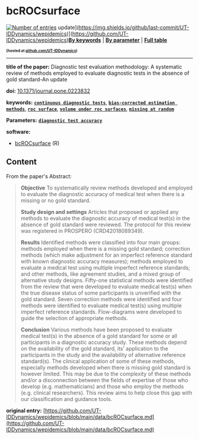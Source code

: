 <!--DO NOT EDIT BY HAND-->
 
#  bcROCsurface 
 

 [![Number of entries](https://img.shields.io/endpoint?url=https%3A%2F%2Fut-iddynamics.github.io%2Fwepidemics%2Finfo%2Fentries.json)](https://github.com/UT-IDDynamics/wepidemics) update](https://img.shields.io/github/last-commit/UT-IDDynamics/wepidemics)](https://github.com/UT-IDDynamics/wepidemics)[**By keywords**](../by-keyword.md) \| [**By parameter**](../by-parameter.md) \| [**Full table**](../full-table.md)
<p style="font-size:10px;font-weight:bold;">(hosted at <a href="https://github.com/UT-IDDynamics/wepidemics" target="_blank">github.com/UT-IDDynamics</a>)</p>

---
 
 
**title of the paper:** Diagnostic test evaluation methodology: A systematic review of methods employed to evaluate diagnostic tests in the absence of gold standard-An update
 
**doi:** [10.1371/journal.pone.0223832](https://doi.org/10.1371/journal.pone.0223832)
 

**keywords:** [**`continuous diagnostic tests`**](../by-keyword.md#continuous-diagnostic-tests), [**`bias-corrected estimation methods`**](../by-keyword.md#bias-corrected-estimation-methods), [**`roc surface`**](../by-keyword.md#roc-surface), [**`volume under roc surfaces`**](../by-keyword.md#volume-under-roc-surfaces), [**`missing at random`**](../by-keyword.md#missing-at-random) 

**Parameters:** [**`diagnostic test accuracy`**](../by-parameter.md#diagnostic-test-accuracy) 

**software:**
 
 - [bcROCsurface](https://cran.r-project.org/web/packages/bcROCsurface/index.html) (R) 


## Content



From the paper's Abstract:

> **Objective**
To systematically review methods developed and employed to evaluate the diagnostic accuracy of medical test when there is a missing or no gold standard.
>
> **Study design and settings**
Articles that proposed or applied any methods to evaluate the diagnostic accuracy of medical test(s) in the absence of gold standard were reviewed. The protocol for this review was registered in PROSPERO (CRD42018089349).
>
> **Results**
Identified methods were classified into four main groups: methods employed when there is a missing gold standard; correction methods (which make adjustment for an imperfect reference standard with known diagnostic accuracy measures); methods employed to evaluate a medical test using multiple imperfect reference standards; and other methods, like agreement studies, and a mixed group of alternative study designs. Fifty-one statistical methods were identified from the review that were developed to evaluate medical test(s) when the true disease status of some participants is unverified with the gold standard. Seven correction methods were identified and four methods were identified to evaluate medical test(s) using multiple imperfect reference standards. Flow-diagrams were developed to guide the selection of appropriate methods.
> 
> **Conclusion**
Various methods have been proposed to evaluate medical test(s) in the absence of a gold standard for some or all participants in a diagnostic accuracy study. These methods depend on the availability of the gold standard, its’ application to the participants in the study and the availability of alternative reference standard(s). The clinical application of some of these methods, especially methods developed when there is missing gold standard is however limited. This may be due to the complexity of these methods and/or a disconnection between the fields of expertise of those who develop (e.g. mathematicians) and those who employ the methods (e.g. clinical researchers). This review aims to help close this gap with our classification and guidance tools.





 **original entry:**  [https://github.com/UT-IDDynamics/wepidemics/blob/main/data/bcROCsurface.md](https://github.com/UT-IDDynamics/wepidemics/blob/main/data/bcROCsurface.md) 
